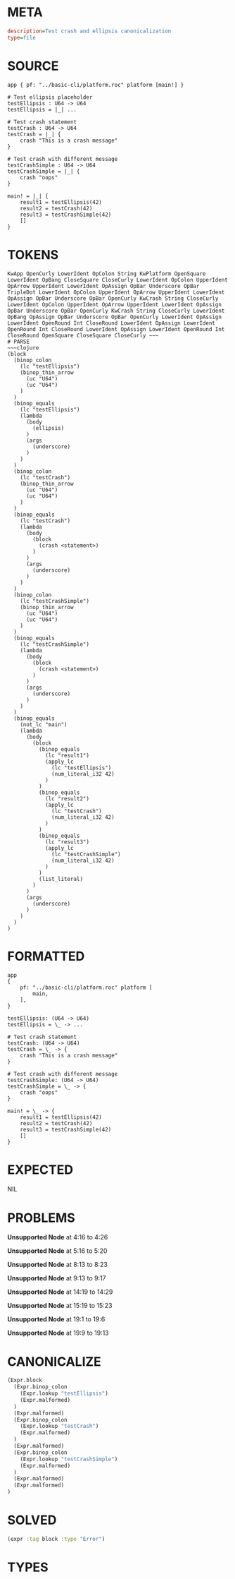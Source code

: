 # META
~~~ini
description=Test crash and ellipsis canonicalization
type=file
~~~
# SOURCE
~~~roc
app { pf: "../basic-cli/platform.roc" platform [main!] }

# Test ellipsis placeholder
testEllipsis : U64 -> U64
testEllipsis = |_| ...

# Test crash statement
testCrash : U64 -> U64
testCrash = |_| {
	crash "This is a crash message"
}

# Test crash with different message
testCrashSimple : U64 -> U64
testCrashSimple = |_| {
	crash "oops"
}

main! = |_| {
    result1 = testEllipsis(42)
    result2 = testCrash(42)
    result3 = testCrashSimple(42)
    []
}
~~~
# TOKENS
~~~text
KwApp OpenCurly LowerIdent OpColon String KwPlatform OpenSquare LowerIdent OpBang CloseSquare CloseCurly LowerIdent OpColon UpperIdent OpArrow UpperIdent LowerIdent OpAssign OpBar Underscore OpBar TripleDot LowerIdent OpColon UpperIdent OpArrow UpperIdent LowerIdent OpAssign OpBar Underscore OpBar OpenCurly KwCrash String CloseCurly LowerIdent OpColon UpperIdent OpArrow UpperIdent LowerIdent OpAssign OpBar Underscore OpBar OpenCurly KwCrash String CloseCurly LowerIdent OpBang OpAssign OpBar Underscore OpBar OpenCurly LowerIdent OpAssign LowerIdent OpenRound Int CloseRound LowerIdent OpAssign LowerIdent OpenRound Int CloseRound LowerIdent OpAssign LowerIdent OpenRound Int CloseRound OpenSquare CloseSquare CloseCurly ~~~
# PARSE
~~~clojure
(block
  (binop_colon
    (lc "testEllipsis")
    (binop_thin_arrow
      (uc "U64")
      (uc "U64")
    )
  )
  (binop_equals
    (lc "testEllipsis")
    (lambda
      (body
        (ellipsis)
      )
      (args
        (underscore)
      )
    )
  )
  (binop_colon
    (lc "testCrash")
    (binop_thin_arrow
      (uc "U64")
      (uc "U64")
    )
  )
  (binop_equals
    (lc "testCrash")
    (lambda
      (body
        (block
          (crash <statement>)
        )
      )
      (args
        (underscore)
      )
    )
  )
  (binop_colon
    (lc "testCrashSimple")
    (binop_thin_arrow
      (uc "U64")
      (uc "U64")
    )
  )
  (binop_equals
    (lc "testCrashSimple")
    (lambda
      (body
        (block
          (crash <statement>)
        )
      )
      (args
        (underscore)
      )
    )
  )
  (binop_equals
    (not_lc "main")
    (lambda
      (body
        (block
          (binop_equals
            (lc "result1")
            (apply_lc
              (lc "testEllipsis")
              (num_literal_i32 42)
            )
          )
          (binop_equals
            (lc "result2")
            (apply_lc
              (lc "testCrash")
              (num_literal_i32 42)
            )
          )
          (binop_equals
            (lc "result3")
            (apply_lc
              (lc "testCrashSimple")
              (num_literal_i32 42)
            )
          )
          (list_literal)
        )
      )
      (args
        (underscore)
      )
    )
  )
)
~~~
# FORMATTED
~~~roc
app
{
	pf: "../basic-cli/platform.roc" platform [
		main,
	],
}

testEllipsis: (U64 -> U64)
testEllipsis = \_ -> ...

# Test crash statement
testCrash: (U64 -> U64)
testCrash = \_ -> {
	crash "This is a crash message"
}

# Test crash with different message
testCrashSimple: (U64 -> U64)
testCrashSimple = \_ -> {
	crash "oops"
}

main! = \_ -> {
	result1 = testEllipsis(42)
	result2 = testCrash(42)
	result3 = testCrashSimple(42)
	[]
}
~~~
# EXPECTED
NIL
# PROBLEMS
**Unsupported Node**
at 4:16 to 4:26

**Unsupported Node**
at 5:16 to 5:20

**Unsupported Node**
at 8:13 to 8:23

**Unsupported Node**
at 9:13 to 9:17

**Unsupported Node**
at 14:19 to 14:29

**Unsupported Node**
at 15:19 to 15:23

**Unsupported Node**
at 19:1 to 19:6

**Unsupported Node**
at 19:9 to 19:13

# CANONICALIZE
~~~clojure
(Expr.block
  (Expr.binop_colon
    (Expr.lookup "testEllipsis")
    (Expr.malformed)
  )
  (Expr.malformed)
  (Expr.binop_colon
    (Expr.lookup "testCrash")
    (Expr.malformed)
  )
  (Expr.malformed)
  (Expr.binop_colon
    (Expr.lookup "testCrashSimple")
    (Expr.malformed)
  )
  (Expr.malformed)
  (Expr.malformed)
)
~~~
# SOLVED
~~~clojure
(expr :tag block :type "Error")
~~~
# TYPES
~~~roc
~~~
